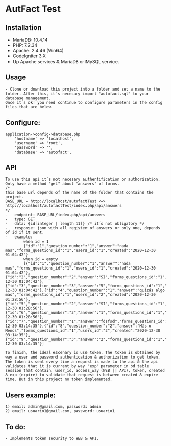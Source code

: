 # AutFact Test
## Installation
- MariaDB: 10.4.14 
- PHP: 7.2.34
- Apache: 2.4.46 (Win64)
- CodeIgniter 3.X
- Up Apache services & MariaDB or MySQL service.
## Usage
	- Clone or download this project into a folder and set a name to the folder. After this, it´s necesary import "autofact.sql" to your database management.
	Once it´s ok! you need continue to configure parameters in the config files that are below.
## Configure:
	application->config->database.php
		'hostname' => 'localhost',
		'username' => 'root',
		'password' => '',
		'database' => 'autofact',
## API
	To use this api it´s not necesary authentification or authorization. Only have a method "get" about "answers" of forms.
	/*
	this base url depends of the name of the folder that contains the project.
	BASE_URL = http://localhost/autofactTest <=> http://localhost/autofactTest/index.php/api/answers
	*/
	-	endpoint: BASE_URL/index.php/api/answers
	-	type: GET
	-	data: {id[integer | length 11]} /* it´s not obligatory */
	-	response: json with all register of answers or only one, depends of id if it sent.
	-	example:
			when id = 1
			{"id":"1","question_number":"1","answer":"nada mas","forms_questions_id":"1","users_id":"1","created":"2020-12-30 01:04:42"}
			when id = empty
			[{"id":"1","question_number":"1","answer":"nada mas","forms_questions_id":"1","users_id":"1","created":"2020-12-30 01:04:42"},{"id":"2","question_number":"2","answer":"SI","forms_questions_id":"1","users_id":"1","created":"2020-12-30 01:04:42"},{"id":"3","question_number":"3","answer":"5","forms_questions_id":"1","users_id":"1","created":"2020-12-30 01:04:42"},{"id":"4","question_number":"1","answer":"quizás algo mas","forms_questions_id":"1","users_id":"2","created":"2020-12-30 01:28:56"},{"id":"5","question_number":"2","answer":"SI","forms_questions_id":"1","users_id":"2","created":"2020-12-30 01:28:56"},{"id":"6","question_number":"3","answer":"1","forms_questions_id":"1","users_id":"2","created":"2020-12-30 01:28:56"},{"id":"7","question_number":"1","answer":"fdsfsd","forms_questions_id":"1","users_id":"2","created":"2020-12-30 03:14:35"},{"id":"8","question_number":"2","answer":"Más o Menos","forms_questions_id":"1","users_id":"2","created":"2020-12-30 03:14:35"},{"id":"9","question_number":"3","answer":"2","forms_questions_id":"1","users_id":"2","created":"2020-12-30 03:14:35"}]
	
	To finish, the ideal escenary is use token. The token is obtained by way a user and password authentication & authorization to get token. The token is sent every time a request is made to the api & the api validates that it is current by way "exp" parameter in bd table session that contain, user_id, access_way (WEB || API), token, created & exp (expire) to validate that request is between created & expire time. But in this project no token implemented.

## Users example:
	1) email: admin@gmail.com, password: admin
	2) email: usuario1@gmail.com, password: usuario1

## To do:
	- Implements token security to WEB & API.
	